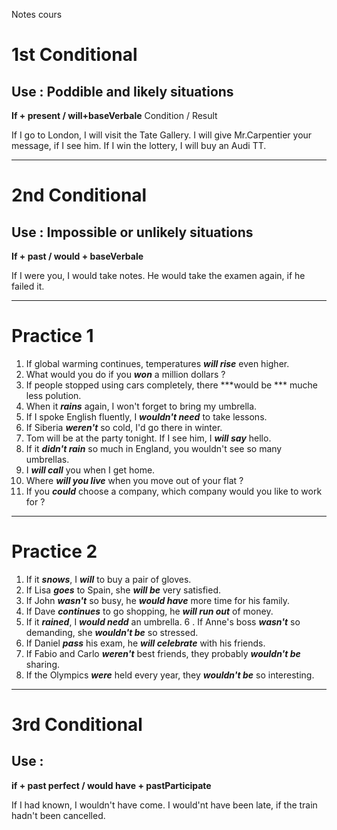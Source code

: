 Notes cours 

# 1st Conditional
## Use : Poddible and likely situations
**If + present / will+baseVerbale**
     Condition   /   Result

If I go to London, I will visit the Tate Gallery.
I will give Mr.Carpentier your message, if I see him.
If I win the lottery, I will buy an Audi TT.
___
# 2nd Conditional
## Use : Impossible or unlikely situations
**If + past / would + baseVerbale**

If I were you, I would take notes.
He would take the examen again, if he failed it.
___
# Practice 1 
1. If global warming continues, temperatures ***will rise*** even higher.
2. What would you do if you ***won*** a million dollars ?
3. If people stopped using cars completely, there ***would be *** muche less polution.
4. When it ***rains*** again, I won't forget to bring my umbrella.
5. If I spoke English fluently, I ***wouldn't need*** to take lessons.
6. If Siberia ***weren't*** so cold, I'd go there in winter.
7. Tom will be at the party tonight. If I see him, I ***will say*** hello.
8. If it ***didn't rain*** so much in England, you wouldn't see so many umbrellas.
9. I ***will call*** you when I get home.
10. Where ***will you live*** when you move out of your flat ?
11. If you ***could*** choose a company, which company would you like to work for ?
___ 
# Practice 2
1. If it ***snows***, I ***will*** to buy a pair of gloves.
2. If Lisa ***goes*** to Spain, she ***will be*** very satisfied.
3. If John ***wasn't*** so busy, he ***would have*** more time for his family.
4. If Dave ***continues*** to go shopping, he ***will run out*** of money.
5. If it ***rained***, I ***would nedd*** an umbrella.
6 . If Anne's boss ***wasn't*** so demanding, she ***wouldn't be*** so stressed.
7. If Daniel ***pass*** his exam, he ***will celebrate*** with his friends.
8. If Fabio and Carlo ***weren't*** best friends, they probably ***wouldn't be*** sharing.
9. If the Olympics ***were*** held every year, they ***wouldn't be*** so interesting.
___
# 3rd Conditional
## Use :

**if + past perfect / would have + pastParticipate**

If I had known, I wouldn't have come.
I would'nt have been late, if the train hadn't been cancelled.
